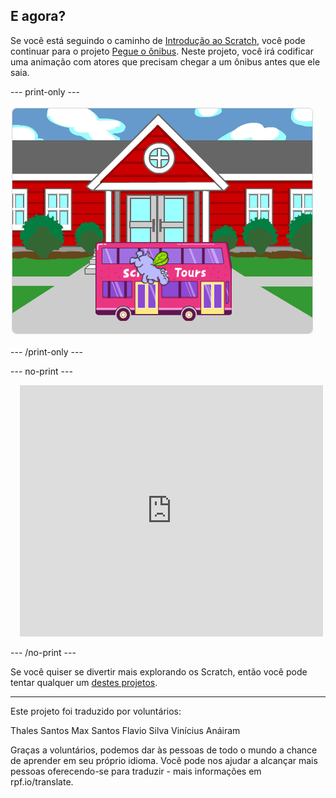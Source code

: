 ## E agora?

Se você está seguindo o caminho de [Introdução ao Scratch](https://projects.raspberrypi.org/pt-BR/pathways/scratch-intro), você pode continuar para o projeto [Pegue o ônibus](https://projects.raspberrypi.org/pt-BR/projects/catch-the-bus). Neste projeto, você irá codificar uma animação com atores que precisam chegar a um ônibus antes que ele saia.

--- print-only ---

![O projeto 'Pegue o ônibus'.](images/scratch-tour-bus.png)

--- /print-only ---

--- no-print ---

<div class="scratch-preview" style="margin-left: 15px;">
  <iframe allowtransparency="true" width="485" height="402" src="https://scratch.mit.edu/projects/embed/724160134/?autostart=false" frameborder="0"></iframe>
</div>

--- /no-print ---

Se você quiser se divertir mais explorando os Scratch, então você pode tentar qualquer um [destes projetos](https://projects.raspberrypi.org/pt-BR/projects?software%5B%5D=scratch&curriculum%5B%5D=%201).

***
Este projeto foi traduzido por voluntários:

Thales Santos
Max Santos
Flavio Silva
Vinícius
Anáiram

Graças a voluntários, podemos dar às pessoas de todo o mundo a chance de aprender em seu próprio idioma. Você pode nos ajudar a alcançar mais pessoas oferecendo-se para traduzir - mais informações em rpf.io/translate.
